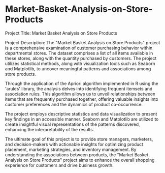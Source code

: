 # Market-Basket-Analysis-on-Store-Products

Project Title: Market Basket Analysis on Store Products

Project Description:
The "Market Basket Analysis on Store Products" project is a comprehensive examination of customer purchasing behavior within departmental stores. The dataset comprises a list of all items available in these stores, along with the quantity purchased by customers. The project utilizes statistical methods, along with visualization tools such as Seaborn and Matplotlib, to uncover meaningful patterns and associations among store products.

Through the application of the Apriori algorithm implemented in R using the 'arules' library, the analysis delves into identifying frequent itemsets and association rules. This algorithm allows us to unveil relationships between items that are frequently purchased together, offering valuable insights into customer preferences and the dynamics of product co-occurrence.

The project employs descriptive statistics and data visualization to present key findings in an accessible manner. Seaborn and Matplotlib are utilized to create insightful visual representations of the patterns discovered, enhancing the interpretability of the results.

The ultimate goal of this project is to provide store managers, marketers, and decision-makers with actionable insights for optimizing product placement, marketing strategies, and inventory management. By understanding the associations between products, the "Market Basket Analysis on Store Products" project aims to enhance the overall shopping experience for customers and drive business growth.

